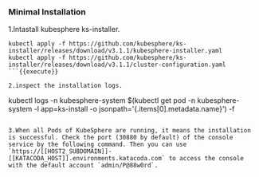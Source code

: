 ### Minimal Installation

1.Intastall kubesphere ks-installer.
```
kubectl apply -f https://github.com/kubesphere/ks-installer/releases/download/v3.1.1/kubesphere-installer.yaml
kubectl apply -f https://github.com/kubesphere/ks-installer/releases/download/v3.1.1/cluster-configuration.yaml
```{{execute}}

2.inspect the installation logs.

```
kubectl logs -n kubesphere-system $(kubectl get pod -n kubesphere-system -l app=ks-install -o jsonpath='{.items[0].metadata.name}') -f
```{{execute}}

3.When all Pods of KubeSphere are running, it means the installation is successful. Check the port (30880 by default) of the console service by the following command. Then you can use `https://[[HOST2_SUBDOMAIN]]-[[KATACODA_HOST]].environments.katacoda.com` to access the console with the default account `admin/P@88w0rd`.

